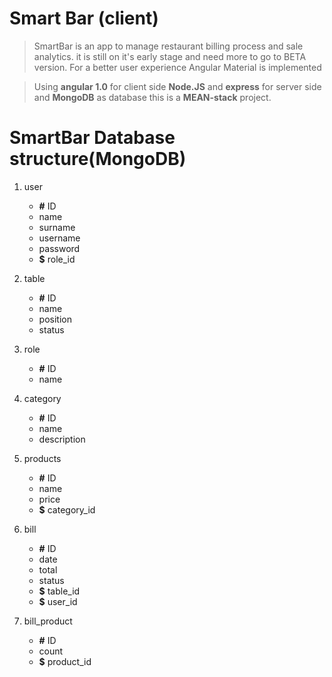 # Smart Bar (client)

> SmartBar is an app to manage restaurant billing process and sale analytics.
it is still on it's early stage and need more to go to BETA version.
For a better user experience Angular Material is implemented

> Using **angular 1.0** for client side **Node.JS** and **express** for server side
and **MongoDB** as database this is a **MEAN-stack** project.

# SmartBar Database structure(MongoDB)

1. user
    - **#** ID
    - name
    - surname
    - username
    - password
    - **$** role_id

2. table
    - **#** ID
    - name
    - position
    - status

2. role
    - **#** ID
    - name

3. category
    - **#** ID
    - name
    - description

4. products
    - **#** ID
    - name
    - price
    - **$** category_id

5. bill
    - **#** ID
    - date
    - total
    - status
    - **$** table_id
    - **$** user_id

6. bill_product
    - **#** ID
    - count
    - **$** product_id
